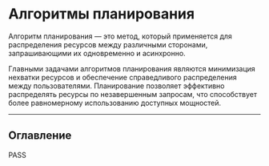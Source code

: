 # Алгоритмы планирования

Алгоритм планирования — это метод, который применяется для распределения ресурсов между различными сторонами, запрашивающими их одновременно и асинхронно.

Главными задачами алгоритмов планирования являются минимизация нехватки ресурсов и обеспечение справедливого распределения между пользователями. Планирование позволяет эффективно распределять ресурсы по незавершенным запросам, что способствует более равномерному использованию доступных мощностей.

---

## Оглавление

PASS